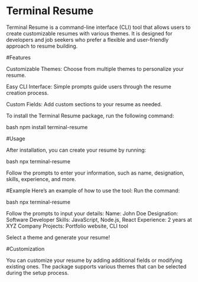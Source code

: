 # Terminal Resume

Terminal Resume is a command-line interface (CLI) tool that allows users to create customizable resumes with various themes. It is designed for developers and job seekers who prefer a flexible and user-friendly approach to resume building.

#Features

Customizable Themes: Choose from multiple themes to personalize your resume.

Easy CLI Interface: Simple prompts guide users through the resume creation process.

Custom Fields: Add custom sections to your resume as needed.

To install the Terminal Resume package, run the following command:

bash
npm install terminal-resume

#Usage

After installation, you can create your resume by running:

bash
npx terminal-resume

Follow the prompts to enter your information, such as name, designation, skills, experience, and more.

#Example
Here’s an example of how to use the tool:
Run the command:

bash
npx terminal-resume

Follow the prompts to input your details:
Name: John Doe
Designation: Software Developer
Skills: JavaScript, Node.js, React
Experience: 2 years at XYZ Company
Projects: Portfolio website, CLI tool

Select a theme and generate your resume!

#Customization

You can customize your resume by adding additional fields or modifying existing ones. The package supports various themes that can be selected during the setup process.